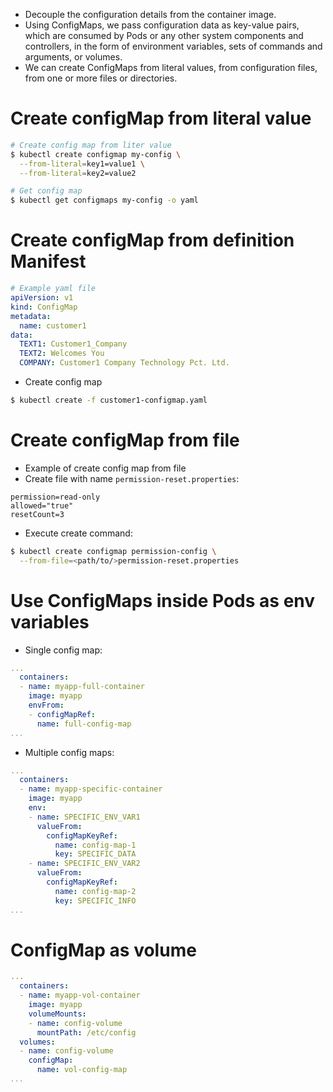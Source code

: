 - Decouple the configuration details from the container image.
- Using ConfigMaps, we pass configuration data as key-value pairs, which are consumed by Pods or any other system components and controllers, in the form of environment variables, sets of commands and arguments, or volumes.
- We can create ConfigMaps from literal values, from configuration files, from one or more files or directories.
# Create configMap from literal value
```bash
# Create config map from liter value
$ kubectl create configmap my-config \  
  --from-literal=key1=value1 \  
  --from-literal=key2=value2

# Get config map
$ kubectl get configmaps my-config -o yaml
```
# Create configMap from definition Manifest
```YAML
# Example yaml file
apiVersion: v1  
kind: ConfigMap  
metadata:  
  name: customer1  
data:  
  TEXT1: Customer1_Company  
  TEXT2: Welcomes You  
  COMPANY: Customer1 Company Technology Pct. Ltd.
```
- Create config map
```bash
$ kubectl create -f customer1-configmap.yaml
```
# Create configMap from file
- Example of create config map from file
- Create file with name `permission-reset.properties`:
```
permission=read-only  
allowed="true"  
resetCount=3
```
- Execute create command:
```bash
$ kubectl create configmap permission-config \  
  --from-file=<path/to/>permission-reset.properties
```
# Use ConfigMaps inside Pods as env variables
- Single config map:
```YAML
...  
  containers:  
  - name: myapp-full-container  
    image: myapp  
    envFrom:  
    - configMapRef:  
      name: full-config-map  
...
```
- Multiple config maps:
```YAML
...  
  containers:  
  - name: myapp-specific-container  
    image: myapp  
    env:  
    - name: SPECIFIC_ENV_VAR1  
      valueFrom:  
        configMapKeyRef:  
          name: config-map-1  
          key: SPECIFIC_DATA  
    - name: SPECIFIC_ENV_VAR2  
      valueFrom:  
        configMapKeyRef:  
          name: config-map-2  
          key: SPECIFIC_INFO  
...
```
# ConfigMap as volume
```YAML
...  
  containers:  
  - name: myapp-vol-container  
    image: myapp  
    volumeMounts:  
    - name: config-volume  
      mountPath: /etc/config  
  volumes:  
  - name: config-volume  
    configMap:  
      name: vol-config-map  
...
```